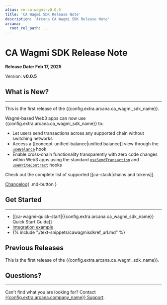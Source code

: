 ```yaml
---
alias: rn-ca-wagmi-v0.0.5
title: 'CA Wagmi SDK Release Note'
description: 'Arcana CA Wagmi SDK Release Note'
arcana:
  root_rel_path: ..
---
```


# CA Wagmi SDK Release Note

**Release Date: Feb 17, 2025**  

Version: **v0.0.5**

## What is New?

---
 
This is the first release of the {{config.extra.arcana.ca_wagmi_sdk_name}}.

Wagmi-based Web3 apps can now use {{config.extra.arcana.ca_wagmi_sdk_name}} to:

- Let users send transactions across any supported chain without switching networks
- Access a [[concept-unified-balance|unified balance]] view through the [`useBalance`](https://ca-wagmi-sdk-ref-guide.netlify.app/#md:usebalance) hook
- Enable cross-chain functionality transparently with zero code changes within Web3 apps using the standard [`useSendTransaction`](https://wagmi.sh/react/api/hooks/useSendTransaction) and [`useWriteContract`](https://wagmi.sh/react/api/hooks/useWriteContract) hooks

Check out the complete list of supported [[ca-stack|chains and tokens]].

[Changelog](https://github.com/arcana-network/ca-wagmi/releases/latest){ .md-button }

## Get Started

---

* [[ca-wagmi-quick-start|{{config.extra.arcana.ca_wagmi_sdk_name}} Quick Start Guide]]
* [Integration example](https://github.com/arcana-network/ca-wagmi-example)
* {% include "./text-snippets/cawagmisdkref_url.md" %}

## Previous Releases

This is the first release of the {{config.extra.arcana.ca_wagmi_sdk_name}}.

## Questions? 

---

Can't find what you are looking for? Contact [{{config.extra.arcana.company_name}} Support]({{page.meta.arcana.root_rel_path}}/support/index.md).
